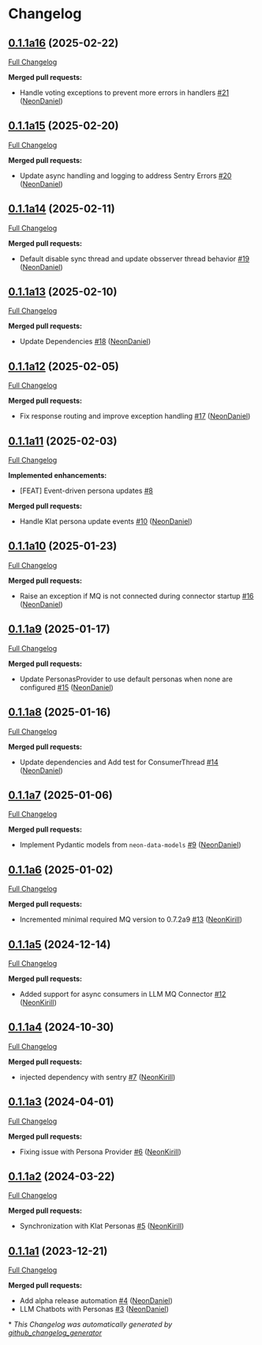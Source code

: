 # Changelog

## [0.1.1a16](https://github.com/NeonGeckoCom/neon-llm-core/tree/0.1.1a16) (2025-02-22)

[Full Changelog](https://github.com/NeonGeckoCom/neon-llm-core/compare/0.1.1a15...0.1.1a16)

**Merged pull requests:**

- Handle voting exceptions to prevent more errors in handlers [\#21](https://github.com/NeonGeckoCom/neon-llm-core/pull/21) ([NeonDaniel](https://github.com/NeonDaniel))

## [0.1.1a15](https://github.com/NeonGeckoCom/neon-llm-core/tree/0.1.1a15) (2025-02-20)

[Full Changelog](https://github.com/NeonGeckoCom/neon-llm-core/compare/0.1.1a14...0.1.1a15)

**Merged pull requests:**

- Update async handling and logging to address Sentry Errors [\#20](https://github.com/NeonGeckoCom/neon-llm-core/pull/20) ([NeonDaniel](https://github.com/NeonDaniel))

## [0.1.1a14](https://github.com/NeonGeckoCom/neon-llm-core/tree/0.1.1a14) (2025-02-11)

[Full Changelog](https://github.com/NeonGeckoCom/neon-llm-core/compare/0.1.1a13...0.1.1a14)

**Merged pull requests:**

- Default disable sync thread and update obsserver thread behavior [\#19](https://github.com/NeonGeckoCom/neon-llm-core/pull/19) ([NeonDaniel](https://github.com/NeonDaniel))

## [0.1.1a13](https://github.com/NeonGeckoCom/neon-llm-core/tree/0.1.1a13) (2025-02-10)

[Full Changelog](https://github.com/NeonGeckoCom/neon-llm-core/compare/0.1.1a12...0.1.1a13)

**Merged pull requests:**

- Update Dependencies [\#18](https://github.com/NeonGeckoCom/neon-llm-core/pull/18) ([NeonDaniel](https://github.com/NeonDaniel))

## [0.1.1a12](https://github.com/NeonGeckoCom/neon-llm-core/tree/0.1.1a12) (2025-02-05)

[Full Changelog](https://github.com/NeonGeckoCom/neon-llm-core/compare/0.1.1a11...0.1.1a12)

**Merged pull requests:**

- Fix response routing and improve exception handling [\#17](https://github.com/NeonGeckoCom/neon-llm-core/pull/17) ([NeonDaniel](https://github.com/NeonDaniel))

## [0.1.1a11](https://github.com/NeonGeckoCom/neon-llm-core/tree/0.1.1a11) (2025-02-03)

[Full Changelog](https://github.com/NeonGeckoCom/neon-llm-core/compare/0.1.1a10...0.1.1a11)

**Implemented enhancements:**

- \[FEAT\] Event-driven persona updates [\#8](https://github.com/NeonGeckoCom/neon-llm-core/issues/8)

**Merged pull requests:**

- Handle Klat persona update events [\#10](https://github.com/NeonGeckoCom/neon-llm-core/pull/10) ([NeonDaniel](https://github.com/NeonDaniel))

## [0.1.1a10](https://github.com/NeonGeckoCom/neon-llm-core/tree/0.1.1a10) (2025-01-23)

[Full Changelog](https://github.com/NeonGeckoCom/neon-llm-core/compare/0.1.1a9...0.1.1a10)

**Merged pull requests:**

- Raise an exception if MQ is not connected during connector startup [\#16](https://github.com/NeonGeckoCom/neon-llm-core/pull/16) ([NeonDaniel](https://github.com/NeonDaniel))

## [0.1.1a9](https://github.com/NeonGeckoCom/neon-llm-core/tree/0.1.1a9) (2025-01-17)

[Full Changelog](https://github.com/NeonGeckoCom/neon-llm-core/compare/0.1.1a8...0.1.1a9)

**Merged pull requests:**

- Update PersonasProvider to use default personas when none are configured [\#15](https://github.com/NeonGeckoCom/neon-llm-core/pull/15) ([NeonDaniel](https://github.com/NeonDaniel))

## [0.1.1a8](https://github.com/NeonGeckoCom/neon-llm-core/tree/0.1.1a8) (2025-01-16)

[Full Changelog](https://github.com/NeonGeckoCom/neon-llm-core/compare/0.1.1a7...0.1.1a8)

**Merged pull requests:**

- Update dependencies and Add test for ConsumerThread [\#14](https://github.com/NeonGeckoCom/neon-llm-core/pull/14) ([NeonDaniel](https://github.com/NeonDaniel))

## [0.1.1a7](https://github.com/NeonGeckoCom/neon-llm-core/tree/0.1.1a7) (2025-01-06)

[Full Changelog](https://github.com/NeonGeckoCom/neon-llm-core/compare/0.1.1a6...0.1.1a7)

**Merged pull requests:**

- Implement Pydantic models from `neon-data-models` [\#9](https://github.com/NeonGeckoCom/neon-llm-core/pull/9) ([NeonDaniel](https://github.com/NeonDaniel))

## [0.1.1a6](https://github.com/NeonGeckoCom/neon-llm-core/tree/0.1.1a6) (2025-01-02)

[Full Changelog](https://github.com/NeonGeckoCom/neon-llm-core/compare/0.1.1a5...0.1.1a6)

**Merged pull requests:**

- Incremented minimal required MQ version to 0.7.2a9 [\#13](https://github.com/NeonGeckoCom/neon-llm-core/pull/13) ([NeonKirill](https://github.com/NeonKirill))

## [0.1.1a5](https://github.com/NeonGeckoCom/neon-llm-core/tree/0.1.1a5) (2024-12-14)

[Full Changelog](https://github.com/NeonGeckoCom/neon-llm-core/compare/0.1.1a4...0.1.1a5)

**Merged pull requests:**

- Added support for async consumers in LLM MQ Connector [\#12](https://github.com/NeonGeckoCom/neon-llm-core/pull/12) ([NeonKirill](https://github.com/NeonKirill))

## [0.1.1a4](https://github.com/NeonGeckoCom/neon-llm-core/tree/0.1.1a4) (2024-10-30)

[Full Changelog](https://github.com/NeonGeckoCom/neon-llm-core/compare/0.1.1a3...0.1.1a4)

**Merged pull requests:**

- injected dependency with sentry [\#7](https://github.com/NeonGeckoCom/neon-llm-core/pull/7) ([NeonKirill](https://github.com/NeonKirill))

## [0.1.1a3](https://github.com/NeonGeckoCom/neon-llm-core/tree/0.1.1a3) (2024-04-01)

[Full Changelog](https://github.com/NeonGeckoCom/neon-llm-core/compare/0.1.1a2...0.1.1a3)

**Merged pull requests:**

- Fixing issue with Persona Provider [\#6](https://github.com/NeonGeckoCom/neon-llm-core/pull/6) ([NeonKirill](https://github.com/NeonKirill))

## [0.1.1a2](https://github.com/NeonGeckoCom/neon-llm-core/tree/0.1.1a2) (2024-03-22)

[Full Changelog](https://github.com/NeonGeckoCom/neon-llm-core/compare/0.1.1a1...0.1.1a2)

**Merged pull requests:**

- Synchronization with Klat Personas [\#5](https://github.com/NeonGeckoCom/neon-llm-core/pull/5) ([NeonKirill](https://github.com/NeonKirill))

## [0.1.1a1](https://github.com/NeonGeckoCom/neon-llm-core/tree/0.1.1a1) (2023-12-21)

[Full Changelog](https://github.com/NeonGeckoCom/neon-llm-core/compare/0.1.0...0.1.1a1)

**Merged pull requests:**

- Add alpha release automation [\#4](https://github.com/NeonGeckoCom/neon-llm-core/pull/4) ([NeonDaniel](https://github.com/NeonDaniel))
- LLM Chatbots with Personas [\#3](https://github.com/NeonGeckoCom/neon-llm-core/pull/3) ([NeonDaniel](https://github.com/NeonDaniel))



\* *This Changelog was automatically generated by [github_changelog_generator](https://github.com/github-changelog-generator/github-changelog-generator)*
